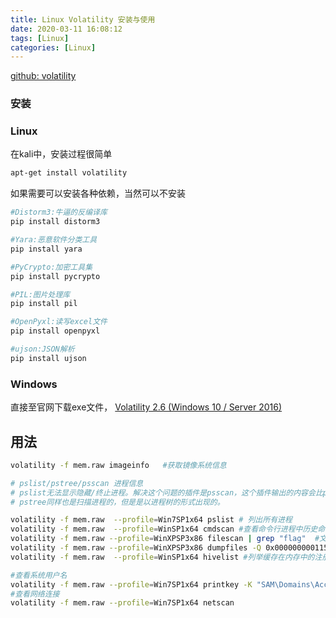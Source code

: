 ```yaml
---
title: Linux Volatility 安装与使用
date: 2020-03-11 16:08:12
tags: [Linux]
categories: [Linux]
---
```


[github: volatility](https://github.com/volatilityfoundation/volatility)


### 安装

### Linux

在kali中，安装过程很简单

```bash
apt-get install volatility
```

如果需要可以安装各种依赖，当然可以不安装

```bash
#Distorm3:牛逼的反编译库
pip install distorm3

#Yara:恶意软件分类工具
pip install yara

#PyCrypto:加密工具集
pip install pycrypto

#PIL:图片处理库
pip install pil

#OpenPyxl:读写excel文件
pip install openpyxl

#ujson:JSON解析
pip install ujson
```

### Windows

直接至官网下载exe文件， [Volatility 2.6 (Windows 10 / Server 2016)](https://www.volatilityfoundation.org/releases)



## 用法

```bash
volatility -f mem.raw imageinfo   #获取镜像系统信息

# pslist/pstree/psscan 进程信息
# pslist无法显示隐藏/终止进程。解决这个问题的插件是psscan，这个插件输出的内容会比pslist多得多。
# pstree同样也是扫描进程的，但是是以进程树的形式出现的。

volatility -f mem.raw  --profile=Win7SP1x64 pslist # 列出所有进程
volatility -f mem.raw  --profile=WinSP1x64 cmdscan #查看命令行进程中历史命令
volatility -f mem.raw --profile=WinXPSP3x86 filescan | grep "flag"  #文件搜索，并过滤
volatility -f mem.raw --profile=WinXPSP3x86 dumpfiles -Q 0x0000000001155f90 --dump-dir=./ #导出指定偏移的文件
volatility -f mem.raw  --profile=WinSP1x64 hivelist #列举缓存在内存中的注册表

#查看系统用户名
volatility -f mem.raw --profile=Win7SP1x64 printkey -K "SAM\Domains\Account\Users\Names"
#查看网络连接
volatility -f mem.raw --profile=Win7SP1x64 netscan

```



